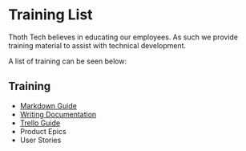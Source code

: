 # Training List

Thoth Tech believes in educating our employees. As such we provide training material to assist with technical development.

A list of training can be seen below:

## Training

- [Markdown Guide](markdown-guide.md)
- [Writing Documentation](writing-documentation.md)
- [Trello Guide](trello-guide.md)
- Product Epics
- User Stories

